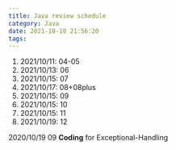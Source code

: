 ```yaml
---
title: Java review schedule
category: Java
date: 2021-10-19 21:56:20
tags:
---
```


1. 2021/10/11: 04-05
2. 2021/10/13: 06
2. 2021/10/15: 07
3. 2021/10/17: 08+08plus
4. 2021/10/15: 09
5. 2021/10/15: 10
6. 2021/10/15: 11
7. 2021/10/19: 12

2020/10/19 09 **Coding** for Exceptional-Handling 